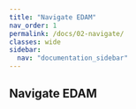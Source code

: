 ```yaml
---
title: "Navigate EDAM"
nav_order: 1
permalink: /docs/02-navigate/
classes: wide
sidebar:
  nav: "documentation_sidebar"
---
```

## Navigate EDAM
